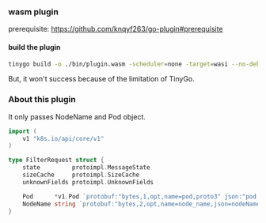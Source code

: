 ### wasm plugin

prerequisite: https://github.com/knqyf263/go-plugin#prerequisite

#### build the plugin

```sh
tinygo build -o ./bin/plugin.wasm -scheduler=none -target=wasi --no-debug ./plugin.go
```

But, it won't success because of the limitation of TinyGo.

### About this plugin

It only passes NodeName and Pod object.

```go
import (
	v1 "k8s.io/api/core/v1"
)

type FilterRequest struct {
	state         protoimpl.MessageState
	sizeCache     protoimpl.SizeCache
	unknownFields protoimpl.UnknownFields

	Pod      *v1.Pod `protobuf:"bytes,1,opt,name=pod,proto3" json:"pod,omitempty"`
	NodeName string `protobuf:"bytes,2,opt,name=node_name,json=nodeName,proto3" json:"node_name,omitempty"`
}
```
